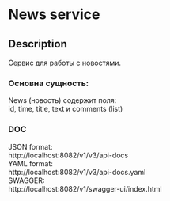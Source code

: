 # News service

## Description
Сервис для работы с новостями.

### Основна сущность:
News (новость) содержит поля: <br/>id, time, title, text и comments (list)

### DOC
JSON format:<br/>
http://localhost:8082/v1/v3/api-docs<br/>
YAML format:<br/>
http://localhost:8082/v1/v3/api-docs.yaml<br/>
SWAGGER:<br/>
http://localhost:8082/v1/swagger-ui/index.html<br/>